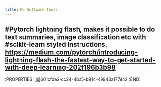 ```yaml
---
title: ML Software Tools
---
```


## #Pytorch lightning flash, makes it possible to do text summaries, image classification etc with #scikit-learn styled instructions. https://medium.com/pytorch/introducing-lightning-flash-the-fastest-way-to-get-started-with-deep-learning-202f196b3b98
:PROPERTIES:
:id: 601cfde2-cc24-4b25-b914-49943a177d42
:END:
##
